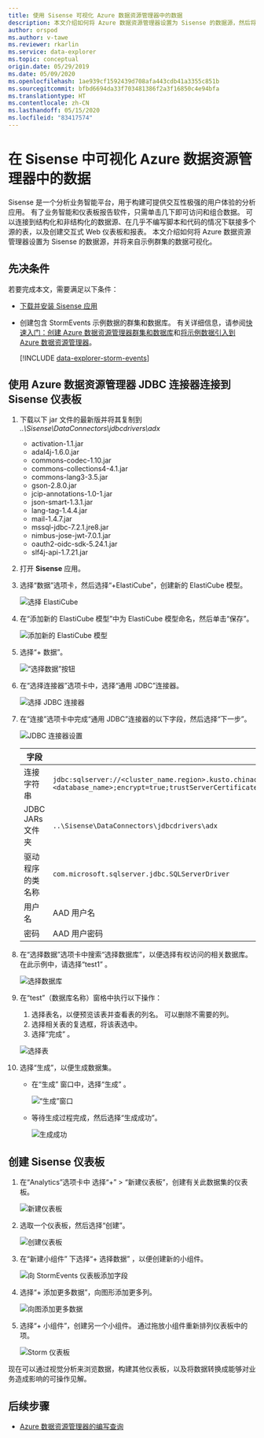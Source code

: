 ```yaml
---
title: 使用 Sisense 可视化 Azure 数据资源管理器中的数据
description: 本文介绍如何将 Azure 数据资源管理器设置为 Sisense 的数据源，然后将数据可视化。
author: orspod
ms.author: v-tawe
ms.reviewer: rkarlin
ms.service: data-explorer
ms.topic: conceptual
origin.date: 05/29/2019
ms.date: 05/09/2020
ms.openlocfilehash: 1ae939cf1592439d708afa443cdb41a3355c851b
ms.sourcegitcommit: bfbd6694da33f703481386f2a3f16850c4e94bfa
ms.translationtype: HT
ms.contentlocale: zh-CN
ms.lasthandoff: 05/15/2020
ms.locfileid: "83417574"
---
```

# <a name="visualize-data-from-azure-data-explorer-in-sisense"></a>在 Sisense 中可视化 Azure 数据资源管理器中的数据

Sisense 是一个分析业务智能平台，用于构建可提供交互性极强的用户体验的分析应用。 有了业务智能和仪表板报告软件，只需单击几下即可访问和组合数据。 可以连接到结构化和非结构化的数据源、在几乎不编写脚本和代码的情况下联接多个源的表，以及创建交互式 Web 仪表板和报表。 本文介绍如何将 Azure 数据资源管理器设置为 Sisense 的数据源，并将来自示例群集的数据可视化。

## <a name="prerequisites"></a>先决条件

若要完成本文，需要满足以下条件：

* [下载并安装 Sisense 应用](https://documentation.sisense.com/latest/getting-started/download-install.htm)

* 创建包含 StormEvents 示例数据的群集和数据库。 有关详细信息，请参阅[快速入门：创建 Azure 数据资源管理器群集和数据库](create-cluster-database-portal.md)和[将示例数据引入到 Azure 数据资源管理器](ingest-sample-data.md)。

    [!INCLUDE [data-explorer-storm-events](includes/data-explorer-storm-events.md)]

## <a name="connect-to-sisense-dashboards-using-azure-data-explorer-jdbc-connector"></a>使用 Azure 数据资源管理器 JDBC 连接器连接到 Sisense 仪表板

1. 下载以下 jar 文件的最新版并将其复制到 *..\Sisense\DataConnectors\jdbcdrivers\adx*

    * activation-1.1.jar
    * adal4j-1.6.0.jar
    * commons-codec-1.10.jar
    * commons-collections4-4.1.jar
    * commons-lang3-3.5.jar
    * gson-2.8.0.jar
    * jcip-annotations-1.0-1.jar
    * json-smart-1.3.1.jar
    * lang-tag-1.4.4.jar
    * mail-1.4.7.jar
    * mssql-jdbc-7.2.1.jre8.jar
    * nimbus-jose-jwt-7.0.1.jar
    * oauth2-oidc-sdk-5.24.1.jar
    * slf4j-api-1.7.21.jar

1. 打开 **Sisense** 应用。
1. 选择“数据”选项卡，然后选择“+ElastiCube”，创建新的 ElastiCube 模型。  

    ![选择 ElastiCube](media/sisense/data-select-elasticube.png)

1. 在“添加新的 ElastiCube 模型”中为 ElastiCube 模型命名，然后单击“保存”。  

    ![添加新的 ElastiCube 模型](media/sisense/add-new-elasticube-model.png)

1. 选择“+ 数据”。 

    ![“选择数据”按钮](media/sisense/select-data.png)

1. 在“选择连接器”选项卡中，选择“通用 JDBC”连接器。  

    ![选择 JDBC 连接器](media/sisense/select-connector.png)

1. 在“连接”选项卡中完成“通用 JDBC”连接器的以下字段，然后选择“下一步”。   

    ![JDBC 连接器设置](media/sisense/jdbc-connector.png)

    |字段 |说明 |
    |---------|---------|
    |连接字符串     |   `jdbc:sqlserver://<cluster_name.region>.kusto.chinacloudapi.cn:1433;database=<database_name>;encrypt=true;trustServerCertificate=false;hostNameInCertificate=*.kusto.chinacloudapi.cn;loginTimeout=30;authentication=ActiveDirectoryPassword`      |
    |JDBC JARs 文件夹  |    `..\Sisense\DataConnectors\jdbcdrivers\adx`     |
    |驱动程序的类名称    |   `com.microsoft.sqlserver.jdbc.SQLServerDriver`      |
    |用户名   |    AAD 用户名     |
    |密码     |   AAD 用户密码      |

1. 在“选择数据”选项卡中搜索“选择数据库”，以便选择有权访问的相关数据库。   在此示例中，请选择“test1”  。

    ![选择数据库](media/sisense/select-database.png)

1. 在“test”（数据库名称）窗格中执行以下操作： 
    1. 选择表名，以便预览该表并查看表的列名。 可以删除不需要的列。
    1. 选择相关表的复选框，将该表选中。
    1. 选择“完成”  。

    ![选择表](media/sisense/select-table-see-columns.png)

1. 选择“生成”，以便生成数据集。 

    * 在“生成”  窗口中，选择“生成”  。

      ![“生成”窗口](media/sisense/build-window.png)

    * 等待生成过程完成，然后选择“生成成功”。 

      ![生成成功](media/sisense/build-succeeded.png)

## <a name="create-sisense-dashboards"></a>创建 Sisense 仪表板

1. 在“Analytics”选项卡中  选择“+”   >   “新建仪表板”，创建有关此数据集的仪表板。

    ![新建仪表板](media/sisense/new-dashboard.png)

1. 选取一个仪表板，然后选择“创建”。 

    ![创建仪表板](media/sisense/create-dashboard.png)

1. 在“新建小组件”  下选择“+ 选择数据”  ，以便创建新的小组件。

    ![向 StormEvents 仪表板添加字段](media/sisense/storm-dashboard-add-field.png)

1. 选择“+ 添加更多数据”，向图形添加更多列。 

    ![向图添加更多数据](media/sisense/add-more-data.png)

1. 选择“+ 小组件”，创建另一个小组件。  通过拖放小组件重新排列仪表板中的项。

    ![Storm 仪表板](media/sisense/final-dashboard.png)

现在可以通过视觉分析来浏览数据，构建其他仪表板，以及将数据转换成能够对业务造成影响的可操作见解。

## <a name="next-steps"></a>后续步骤

* [Azure 数据资源管理器的编写查询](write-queries.md)
